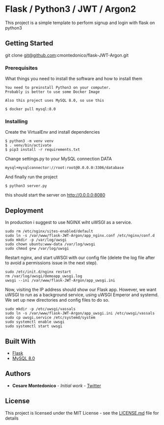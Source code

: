 # Flask / Python3 / JWT / Argon2

This project is a simple template to perform signup and login with flask on python3

## Getting Started

git clone git@github.com:cmontedonico/flask-JWT-Argon.git

### Prerequisites

What things you need to install the software and how to install them

```
You need to preinstall Python3 on your computer.
Probably is better to use some Docker Image

Also this project uses MySQL 8.0, so use this

$ docker pull mysql:8.0
```

### Installing

Create the VirtualEnv and install dependencies
```
$ python3 -m venv venv
$ . venv/bin/activate
$ pip3 install -r requirements.txt
```

Change settings.py to your MySQL connection DATA

```
mysql+mysqlconnector://root:root@0.0.0.0:3306/database
```

And finally run the project
```
$ python3 server.py
```

this should start the server on
http://0.0.0.0:8080

## Deployment

In production i suggest to use NGINX wiht uWSGI as a service.

```
sudo rm /etc/nginx/sites-enabled/default
sudo ln -s /var/www/flask-JWT-Argon/app_nginx.conf /etc/nginx/conf.d
sudo mkdir -p /var/log/uwsgi
sudo chown ubuntu:www-data /var/log/uwsgi
sudo chmod g+w /var/log/uwsgi
```

Restart nginx, and start uWSGI with our config file (delete the log file after to avoid a permissions issue in the next step).
```
sudo /etc/init.d/nginx restart
rm /var/log/uwsgi/demoapp_uwsgi.log
uwsgi --ini /var/www/flask-JWT-Argon/app_uwsgi.ini
```

Now, visiting the IP address should show our Flask app. However, we want uWSGI to run as a background service, using uWSGI Emperor and systemd. We set up new directories and config files to do so.
```
sudo mkdir -p /etc/uwsgi/vassals
sudo ln -s /var/www/flask-JWT-Argon/app_uwsgi.ini /etc/uwsgi/vassals
sudo cp uwsgi.service /etc/systemd/system
sudo systemctl enable uwsgi
sudo systemctl start uwsgi
```

## Built With

* [Flask](http://flask.pocoo.org/)
* [MySQL 8.0](http://www.mysql.com)

## Authors

* **Cesare Montedonico** - *Initial work* - [Twitter](https://www.twitter.com/cmontedonico)

## License

This project is licensed under the MIT License - see the [LICENSE.md](LICENSE.md) file for details

